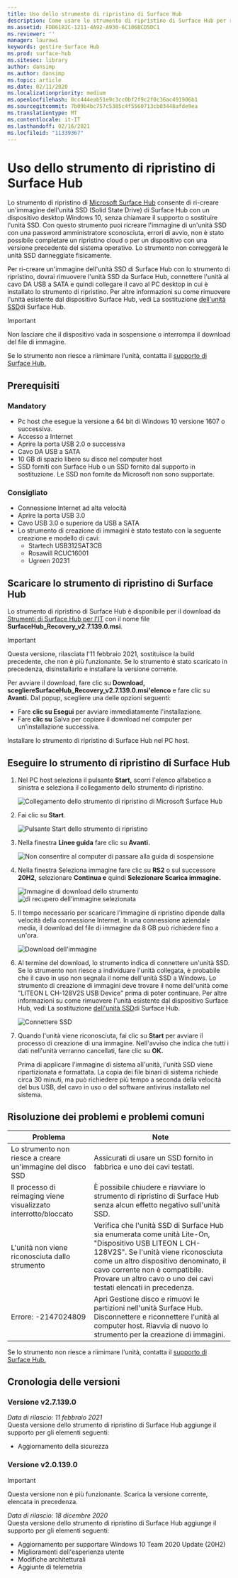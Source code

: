 ```yaml
---
title: Uso dello strumento di ripristino di Surface Hub
description: Come usare lo strumento di ripristino di Surface Hub per ri-creare un'immagine dell'unità SSD.
ms.assetid: FDB6182C-1211-4A92-A930-6C106BCD5DC1
ms.reviewer: ''
manager: laurawi
keywords: gestire Surface Hub
ms.prod: surface-hub
ms.sitesec: library
author: dansimp
ms.author: dansimp
ms.topic: article
ms.date: 02/11/2020
ms.localizationpriority: medium
ms.openlocfilehash: 0cc444eab51e9c3cc0bf2f9c2f0c36ac491906b1
ms.sourcegitcommit: 7b09b4bc757c5385c4f5560713cb03448afde9ea
ms.translationtype: MT
ms.contentlocale: it-IT
ms.lasthandoff: 02/16/2021
ms.locfileid: "11339367"
---
```

# Uso dello strumento di ripristino di Surface Hub

Lo strumento di ripristino di [Microsoft Surface Hub](https://www.microsoft.com/download/details.aspx?id=52210) consente di ri-creare un'immagine dell'unità SSD (Solid State Drive) di Surface Hub con un dispositivo desktop Windows 10, senza chiamare il supporto o sostituire l'unità SSD. Con questo strumento puoi ricreare l'immagine di un'unità SSD con una password amministratore sconosciuta, errori di avvio, non è stato possibile completare un ripristino cloud o per un dispositivo con una versione precedente del sistema operativo. Lo strumento non correggerà le unità SSD danneggiate fisicamente.

Per ri-creare un'immagine dell'unità SSD di Surface Hub con lo strumento di ripristino, dovrai rimuovere l'unità SSD da Surface Hub, connettere l'unità al cavo DA USB a SATA e quindi collegare il cavo al PC desktop in cui è installato lo strumento di ripristino. Per altre informazioni su come rimuovere l'unità esistente dal dispositivo Surface Hub, vedi La sostituzione [dell'unità SSD](surface-hub-ssd-replacement.md)di Surface Hub.

> [!IMPORTANT]
> Non lasciare che il dispositivo vada in sospensione o interrompa il download del file di immagine.

Se lo strumento non riesce a riimimare l'unità, contatta il [supporto di Surface Hub.](https://support.microsoft.com/help/4037644/surface-contact-surface-warranty-and-software-support)

## Prerequisiti

### Mandatory

- Pc host che esegue la versione a 64 bit di Windows 10 versione 1607 o successiva.
- Accesso a Internet
- Aprire la porta USB 2.0 o successiva
- Cavo DA USB a SATA
- 10 GB di spazio libero su disco nel computer host
- SSD forniti con Surface Hub o un SSD fornito dal supporto in sostituzione. Le SSD non fornite da Microsoft non sono supportate.

### Consigliato

- Connessione Internet ad alta velocità
- Aprire la porta USB 3.0
- Cavo USB 3.0 o superiore da USB a SATA
- Lo strumento di creazione di immagini è stato testato con la seguente creazione e modello di cavi:
    - Startech USB312SAT3CB
    - Rosawill RCUC16001
    - Ugreen 20231

## Scaricare lo strumento di ripristino di Surface Hub

Lo strumento di ripristino di Surface Hub è disponibile per il download da [Strumenti di Surface Hub per l'IT](https://www.microsoft.com/download/details.aspx?id=52210)  con il nome file **SurfaceHub_Recovery_v2.7.139.0.msi**.

> [!IMPORTANT]
> Questa versione, rilasciata l'11 febbraio 2021, sostituisce la build precedente, che non è più funzionante. Se lo strumento è stato scaricato in precedenza, disinstallarlo e installare la versione corrente.

Per avviare il download, fare clic su **Download,** **scegliereSurfaceHub_Recovery_v2.7.139.0.msi'elenco** e fare clic su **Avanti.** Dal popup, scegliere una delle opzioni seguenti:

- Fare **clic su Esegui** per avviare immediatamente l'installazione.
- Fare **clic su** Salva per copiare il download nel computer per un'installazione successiva.

Installare lo strumento di ripristino di Surface Hub nel PC host.

## Eseguire lo strumento di ripristino di Surface Hub

1. Nel PC host seleziona il pulsante **Start,** scorri l'elenco alfabetico a sinistra e seleziona il collegamento dello strumento di ripristino.

    ![Collegamento dello strumento di ripristino di Microsoft Surface Hub](images/shrt-shortcut.png)

2. Fai clic su **Start**.

    ![Pulsante Start dello strumento di ripristino](images/shrt-start.png)


3. Nella finestra **Linee guida** fare clic su **Avanti.**

    ![Non consentire al computer di passare alla guida di sospensione](images/shrt-guidance.png)

4. Nella finestra Seleziona immagine fare clic su **RS2** o sul successore **20H2,** selezionare **Continua e** quindi **Selezionare Scarica immagine.**

     ![Immagine di download dello strumento ](images/shrt-select-image.png) ![ di recupero dell'immagine selezionata](images/shrt-download-image.png)

5. Il tempo necessario per scaricare l'immagine di ripristino dipende dalla velocità della connessione Internet. In una connessione aziendale media, il download del file di immagine da 8 GB può richiedere fino a un'ora.

    ![Download dell'immagine](images/shrt-download.png)



5. Al termine del download, lo strumento indica di connettere un'unità SSD. Se lo strumento non riesce a individuare l'unità collegata, è probabile che il cavo in uso non segnala il nome dell'unità SSD a Windows.  Lo strumento di creazione di immagini deve trovare il nome dell'unità come "LITEON L CH-128V2S USB Device" prima di poter continuare.  Per altre informazioni su come rimuovere l'unità esistente dal dispositivo Surface Hub, vedi La sostituzione [dell'unità SSD](surface-hub-ssd-replacement.md)di Surface Hub.

    ![Connettere SSD](images/shrt-drive.png)

6. Quando l'unità viene riconosciuta, fai clic su **Start** per avviare il processo di creazione di una immagine. Nell'avviso che indica che tutti i dati nell'unità verranno cancellati, fare clic su **OK.**



    Prima di applicare l'immagine di sistema all'unità, l'unità SSD viene ripartizionata e formattata. La copia dei file binari di sistema richiede circa 30 minuti, ma può richiedere più tempo a seconda della velocità del bus USB, del cavo in uso o del software antivirus installato nel sistema.



## Risoluzione dei problemi e problemi comuni

Problema | Note
--- | ---
Lo strumento non riesce a creare un'immagine del disco SSD | Assicurati di usare un SSD fornito in fabbrica e uno dei cavi testati.
Il processo di reimaging viene visualizzato interrotto/bloccato | È possibile chiudere e riavviare lo strumento di ripristino di Surface Hub senza alcun effetto negativo sull'unità SSD.
L'unità non viene riconosciuta dallo strumento | Verifica che l'unità SSD di Surface Hub sia enumerata come unità Lite-On, "Dispositivo USB LITEON L CH-128V2S".  Se l'unità viene riconosciuta come un altro dispositivo denominato, il cavo corrente non è compatibile. Provare un altro cavo o uno dei cavi testati elencati in precedenza.
Errore: -2147024809 | Apri Gestione disco e rimuovi le partizioni nell'unità Surface Hub.  Disconnettere e riconnettere l'unità al computer host. Riavvia di nuovo lo strumento per la creazione di immagini.

Se lo strumento non riesce a riimimare l'unità, contatta il [supporto di Surface Hub.](https://support.microsoft.com/help/4037644/surface-contact-surface-warranty-and-software-support)

## Cronologia delle versioni


### Versione v2.7.139.0

*Data di rilascio: 11 febbraio 2021*<br>
Questa versione dello strumento di ripristino di Surface Hub aggiunge il supporto per gli elementi seguenti:

- Aggiornamento della sicurezza


### Versione v2.0.139.0

> [!IMPORTANT]
> Questa versione non è più funzionante. Scarica la versione corrente, elencata in precedenza. 

*Data di rilascio: 18 dicembre 2020*<br>
Questa versione dello strumento di ripristino di Surface Hub aggiunge il supporto per gli elementi seguenti:
- Aggiornamento per supportare Windows 10 Team 2020 Update (20H2)
- Miglioramenti dell'esperienza utente
- Modifiche architetturali
- Aggiunte di telemetria

